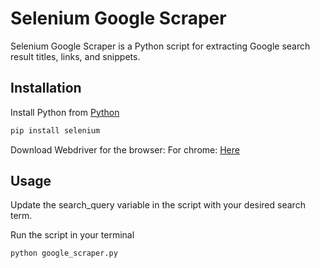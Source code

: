 # Selenium Google Scraper
Selenium Google Scraper is a Python script for extracting Google search result titles, links, and snippets.

## Installation

Install Python from [Python](https://www.python.org/downloads/release/python-3131/)

```bash
pip install selenium
```
Download Webdriver for the browser:
For chrome: [Here](https://googlechromelabs.github.io/chrome-for-testing/)

## Usage
Update the search_query variable in the script with your desired search term.

Run the script in your terminal
```python
python google_scraper.py
```
